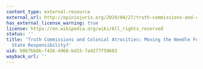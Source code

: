 ```yaml
---
content_type: external-resource
external_url: http://opiniojuris.org/2019/04/27/truth-commissions-and-colonial-atrocities-moving-the-needle-further-towards-state-responsibility/
has_external_license_warning: true
license: https://en.wikipedia.org/wiki/All_rights_reserved
status: ''
title: 'Truth Commissions and Colonial Atrocities: Moving the Needle Further Towards
  State Responsibility?'
uid: b0b7bb8b-f426-4968-bd15-7a4277f59683
wayback_url: ''
---
```

